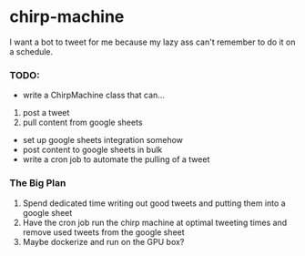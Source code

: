 # chirp-machine
I want a bot to tweet for me because my lazy ass can't remember to do it on a schedule.

### TODO:
- write a ChirpMachine class that can...
1. post a tweet
2. pull content from google sheets

- set up google sheets integration somehow
- post content to google sheets in bulk
- write a cron job to automate the pulling of a tweet

### The Big Plan
1. Spend dedicated time writing out good tweets and putting them into a google sheet
2. Have the cron job run the chirp machine at optimal tweeting times and remove used tweets from the google sheet
3. Maybe dockerize and run on the GPU box?
